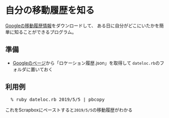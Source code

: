 <h1>自分の移動履歴を知る</h1>

<a href="https://takeout.google.com/settings/takeout/custom/location_history">Googleの移動履歴情報</a>をダウンロードして、
ある日に自分がどこにいたかを簡単に知ることができるプログラム。

<h2>準備</h2>

<ul>
  <li><a href="https://takeout.google.com/settings/takeout/custom/location_history">Googleのページ</a>から「ロケーション履歴.json」を取得して
    <code>dateloc.rb</code>のフォルダに置いておく
  </li>
</ul>

<h2>利用例</h2>

<pre>
  % ruby dateloc.rb 2019/5/5 | pbcopy
</pre>

これをScrapboxにペーストすると<code>2019/5/5</code>の移動履歴がわかる

